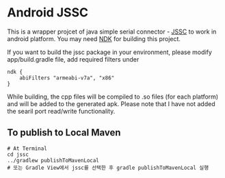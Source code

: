 # Android JSSC
This is a wrapper projcet of java simple serial connector - [JSSC](https://code.google.com/archive/p/java-simple-serial-connector/) to work in android platform. You may need [NDK](https://developer.android.com/ndk/guides) for building this project.

If you want to build the jssc package in your environment, please modify app/build.gradle file, add required filters under

```
ndk {
	abiFilters "armeabi-v7a", "x86"
}
```

While building, the cpp files will be compiled to .so files (for each platform) and will be added to the generated apk. Please note that I have not added the searil port read/write functionality. 

## To publish to Local Maven
```
# At Terminal
cd jssc
../gradlew publishToMavenLocal
# 또는 Gradle View에서 jssc를 선택한 후 gradle publishToMavenLocal 실행 
```
